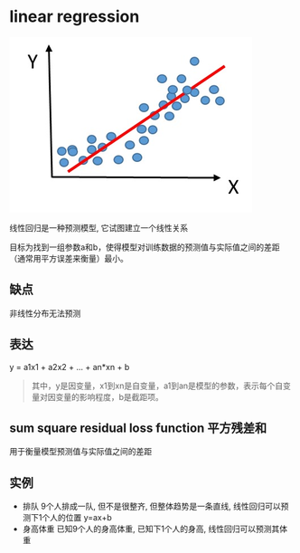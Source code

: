 # linear regression

![img](res/linear_regression.jpg)

线性回归是一种预测模型, 它试图建立一个线性关系

目标为找到一组参数a和b，使得模型对训练数据的预测值与实际值之间的差距（通常用平方误差来衡量）最小。

## 缺点

非线性分布无法预测

## 表达

y = a1x1 + a2x2 + ... + an*xn + b

> 其中，y是因变量，x1到xn是自变量，a1到an是模型的参数，表示每个自变量对因变量的影响程度，b是截距项。

## sum square residual loss function 平方残差和

用于衡量模型预测值与实际值之间的差距

## 实例

- 排队 9个人排成一队, 但不是很整齐, 但整体趋势是一条直线, 线性回归可以预测下1个人的位置 y=ax+b
- 身高体重 已知9个人的身高体重, 已知下1个人的身高, 线性回归可以预测其体重
